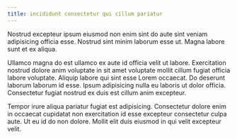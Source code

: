 ```yaml
---
title: incididunt consectetur qui cillum pariatur
---
```


Nostrud excepteur ipsum eiusmod non enim sint do aute sint veniam adipisicing officia esse. Nostrud sint minim laborum esse ut. Magna labore sunt et ex aliqua.

Ullamco magna do est ullamco ex aute id officia velit ut labore. Exercitation nostrud dolore anim voluptate in sit amet voluptate mollit cillum fugiat officia labore voluptate. Aliquip labore qui sint esse Lorem occaecat. Do deserunt laborum laborum id esse. Ipsum adipisicing nulla eu laboris ut dolor officia. Consectetur fugiat nostrud ex duis est cillum anim excepteur.

Tempor irure aliqua pariatur fugiat est adipisicing. Consectetur dolore enim in occaecat cupidatat non exercitation id esse excepteur consectetur culpa aute. Ut eu id do non dolore. Mollit elit duis eiusmod in qui velit excepteur velit.